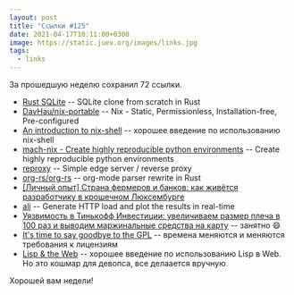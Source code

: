 ```yaml
---
layout: post
title: "Ссылки #125"
date: 2021-04-17T10:11:00+0300
image: https://static.juev.org/images/links.jpg
tags:
  - links
---
```

За прошедшую неделю сохранил 72 ссылки.

* [Rust SQLite](https://github.com/joaoh82/rust_sqlite) -- SQLite clone from scratch in Rust
* [DavHau/nix-portable](https://github.com/DavHau/nix-portable) -- Nix - Static, Permissionless, Installation-free, Pre-configured
* [An introduction to nix-shell](https://ghedam.at/15978/an-introduction-to-nix-shell) -- хорошее введение по использованию nix-shell
* [mach-nix - Create highly reproducible python environments](https://github.com/DavHau/mach-nix) -- Create highly reproducible python environments
* [reproxy](https://github.com/umputun/reproxy) -- Simple edge server / reverse proxy
* [org-rs/org-rs](https://github.com/org-rs/org-rs) -- org-mode parser rewrite in Rust
* [[Личный опыт] Страна фермеров и банков: как живётся разработчику в крошечном Люксембурге](https://habr.com/ru/company/gms/blog/551996/)
* [ali](https://github.com/nakabonne/ali) -- Generate HTTP load and plot the results in real-time
* [Уязвимость в Тинькофф Инвестиции: увеличиваем размер плеча в 100 раз и выводим маржинальные средства на карту](https://m.habr.com/ru/post/551740/) -- занятно :smile:
* [It's time to say goodbye to the GPL](https://martin.kleppmann.com/2021/04/14/goodbye-gpl.html) -- времена меняются и меняются требования к лицензиям
* [Lisp & the Web](https://medium.math.dev/lisp-the-web-4c00c88d11f9) -- хорошее введение по использованию Lisp в Web. Но это кошмар для девопса, все делаается вручную

Хорошей вам недели!
